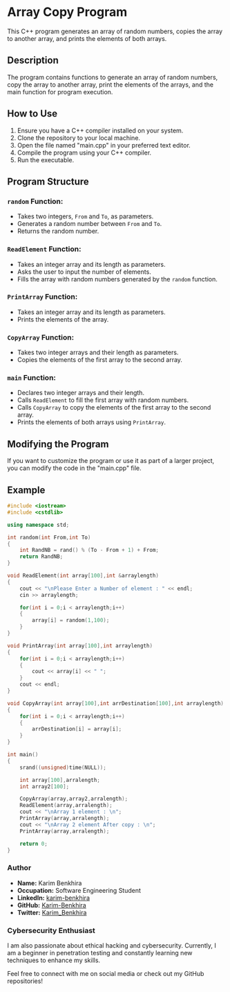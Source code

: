 # Array Copy Program

This C++ program generates an array of random numbers, copies the array to another array, and prints the elements of both arrays.

## Description

The program contains functions to generate an array of random numbers, copy the array to another array, print the elements of the arrays, and the main function for program execution.

## How to Use

1. Ensure you have a C++ compiler installed on your system.
2. Clone the repository to your local machine.
3. Open the file named "main.cpp" in your preferred text editor.
4. Compile the program using your C++ compiler.
5. Run the executable.

## Program Structure

### `random` Function:

- Takes two integers, `From` and `To`, as parameters.
- Generates a random number between `From` and `To`.
- Returns the random number.

### `ReadElement` Function:

- Takes an integer array and its length as parameters.
- Asks the user to input the number of elements.
- Fills the array with random numbers generated by the `random` function.

### `PrintArray` Function:

- Takes an integer array and its length as parameters.
- Prints the elements of the array.

### `CopyArray` Function:

- Takes two integer arrays and their length as parameters.
- Copies the elements of the first array to the second array.

### `main` Function:

- Declares two integer arrays and their length.
- Calls `ReadElement` to fill the first array with random numbers.
- Calls `CopyArray` to copy the elements of the first array to the second array.
- Prints the elements of both arrays using `PrintArray`.

## Modifying the Program

If you want to customize the program or use it as part of a larger project, you can modify the code in the "main.cpp" file.

## Example

```cpp
#include <iostream>
#include <cstdlib>

using namespace std;

int random(int From,int To)
{
    int RandNB = rand() % (To - From + 1) + From;
    return RandNB;
}

void ReadElement(int array[100],int &arraylength)
{
    cout << "\nPlease Enter a Number of element : " << endl;
    cin >> arraylength;

    for(int i = 0;i < arraylength;i++)
    {
        array[i] = random(1,100);
    }
}

void PrintArray(int array[100],int arraylength)
{
    for(int i = 0;i < arraylength;i++)
    {
        cout << array[i] << " ";
    }
    cout << endl;
}

void CopyArray(int array[100],int arrDestination[100],int arraylength)
{
    for(int i = 0;i < arraylength;i++)
    {
        arrDestination[i] = array[i];
    }
}

int main()
{
    srand((unsigned)time(NULL));

    int array[100],arralength;
    int array2[100];

    CopyArray(array,array2,arralength);
    ReadElement(array,arralength);
    cout << "\nArray 1 element : \n";
    PrintArray(array,arralength);
    cout << "\nArray 2 element After copy : \n";
    PrintArray(array,arralength);

    return 0;
}

```

### Author

- **Name:** Karim Benkhira
- **Occupation:** Software Engineering Student
- **LinkedIn:** [karim-benkhira](https://linkedin.com/in/karim-benkhira-206597224)
- **GitHub:** [Karim-Benkhira](https://github.com/Karim-Benkhira)
- **Twitter:** [Karim_Benkhira](https://twitter.com/Karim_Benkhira)

### Cybersecurity Enthusiast

I am also passionate about ethical hacking and cybersecurity. Currently, I am a beginner in penetration testing and constantly learning new techniques to enhance my skills.

Feel free to connect with me on social media or check out my GitHub repositories!